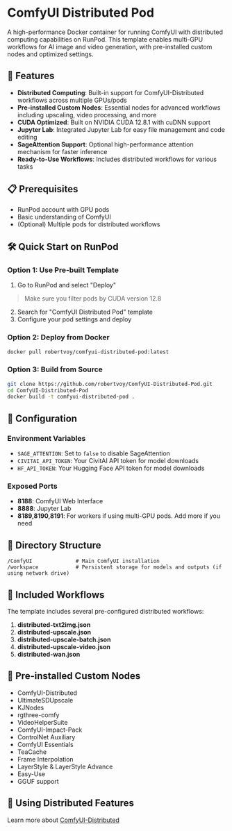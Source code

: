 # ComfyUI Distributed Pod

A high-performance Docker container for running ComfyUI with distributed computing capabilities on RunPod. This template enables multi-GPU workflows for AI image and video generation, with pre-installed custom nodes and optimized settings.

## 🚀 Features

- **Distributed Computing**: Built-in support for ComfyUI-Distributed workflows across multiple GPUs/pods
- **Pre-installed Custom Nodes**: Essential nodes for advanced workflows including upscaling, video processing, and more
- **CUDA Optimized**: Built on NVIDIA CUDA 12.8.1 with cuDNN support
- **Jupyter Lab**: Integrated Jupyter Lab for easy file management and code editing
- **SageAttention Support**: Optional high-performance attention mechanism for faster inference
- **Ready-to-Use Workflows**: Includes distributed workflows for various tasks

## 📋 Prerequisites

- RunPod account with GPU pods
- Basic understanding of ComfyUI
- (Optional) Multiple pods for distributed workflows

## 🛠️ Quick Start on RunPod

### Option 1: Use Pre-built Template
1. Go to RunPod and select "Deploy"
> Make sure you filter pods by CUDA version 12.8
2. Search for "ComfyUI Distributed Pod" template
3. Configure your pod settings and deploy

### Option 2: Deploy from Docker
```bash
docker pull robertvoy/comfyui-distributed-pod:latest
```

### Option 3: Build from Source
```bash
git clone https://github.com/robertvoy/ComfyUI-Distributed-Pod.git
cd ComfyUI-Distributed-Pod
docker build -t comfyui-distributed-pod .
```

## 🔧 Configuration

### Environment Variables

- `SAGE_ATTENTION`: Set to `false` to disable SageAttention
- `CIVITAI_API_TOKEN`: Your CivitAI API token for model downloads
- `HF_API_TOKEN`: Your Hugging Face API token for model downloads

### Exposed Ports

- **8188**: ComfyUI Web Interface
- **8888**: Jupyter Lab
- **8189,8190,8191**: For workers if using multi-GPU pods. Add more if you need

## 📁 Directory Structure

```
/ComfyUI              # Main ComfyUI installation
/workspace            # Persistent storage for models and outputs (if using network drive)
```

## 🎨 Included Workflows

The template includes several pre-configured distributed workflows:

1. **distributed-txt2img.json**
2. **distributed-upscale.json**
3. **distributed-upscale-batch.json**
4. **distributed-upscale-video.json**
5. **distributed-wan.json**

## 🔌 Pre-installed Custom Nodes

- ComfyUI-Distributed
- UltimateSDUpscale
- KJNodes
- rgthree-comfy
- VideoHelperSuite
- ComfyUI-Impact-Pack
- ControlNet Auxiliary
- ComfyUI Essentials
- TeaCache
- Frame Interpolation
- LayerStyle & LayerStyle Advance
- Easy-Use
- GGUF support

## 🚀 Using Distributed Features

Learn more about [ComfyUI-Distributed](https://github.com/robertvoy/ComfyUI-Distributed)
